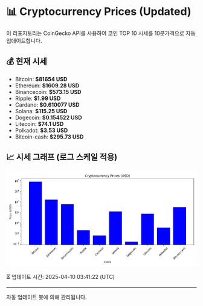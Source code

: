 
# 📊 Cryptocurrency Prices (Updated)

이 리포지토리는 CoinGecko API를 사용하여 코인 TOP 10 시세를 10분가격으로 자동 업데이트합니다.

## 💰 현재 시세
- Bitcoin: **$81654 USD**
- Ethereum: **$1609.28 USD**
- Binancecoin: **$573.15 USD**
- Ripple: **$1.99 USD**
- Cardano: **$0.610077 USD**
- Solana: **$115.25 USD**
- Dogecoin: **$0.154522 USD**
- Litecoin: **$74.1 USD**
- Polkadot: **$3.53 USD**
- Bitcoin-cash: **$295.73 USD**

## 📈 시세 그래프 (로그 스케일 적용)
![Crypto Prices](crypto_prices.png)

⏳ 업데이트 시간: 2025-04-10 03:41:22 (UTC)

---
자동 업데이트 봇에 의해 관리됩니다.
